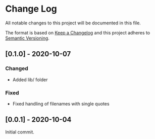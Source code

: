 # Change Log

All notable changes to this project will be documented in this file.

The format is based on [Keep a Changelog](http://keepachangelog.com/)
and this project adheres to [Semantic Versioning](http://semver.org/).

## [0.1.0] - 2020-10-07

### Changed

- Added lib/ folder

### Fixed

- Fixed handling of filenames with single quotes

## [0.0.1] - 2020-10-04

Initial commit.
